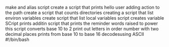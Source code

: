 make and alias script
create a script that prints hello user
adding action to the path
create a script that counts directories
creating a script that list environ variables
create script that list local variables
script creates variable
SCript prints additin
script that prints the reminder
words raised to power
this script converts base 10 to 2
print out letters in order
number with two decimal places
prints from base 10 to base 16
decodesusing ASCII
#!/bin/bash
